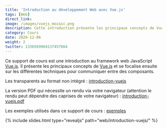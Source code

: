 ```yaml
---
title: 'Introduction au développement Web avec Vue.js'
tags: [Web]
direct_link:
image: /images/vuejs_mozaic.png
description: Cette introduction présente les principaux concepts de Vue.js et se focalise ensuite sur les différentes techniques pour communiquer entre des composants.
category: Cours
date: 2020-12-06
weight: 2
twitter: 1336569904137457664
---
```


Ce support de cours est une introduction au framework web JavaScript <a target="_blank" href="https://vuejs.org/">Vue.js</a>. Il présente les principaux concepts de <a target="_blank" href="https://vuejs.org/">Vue.js</a> et se focalise ensuite sur les différentes techniques pour communiquer entre des composants.

Les transparents au format non intégré : [introduction-vuejs](/slides/web/introduction-vuejs)

La version PDF qui nécessite un rendu via votre navigateur (attention le rendu peut dépendre des caprises de votre navigateur) : <a target="_blank" href="/slides/web/introduction-vuejs?print-pdf">introduction-vuejs.pdf</a>

Les exemples utilisés dans ce support de cours : [exemples](https://github.com/mickaelbaron/mickaelbaron.github.io/tree/master/slides/web/introduction-vuejs/examples)


{% include slides.html type="revealjs" path="web/introduction-vuejs/" %}
